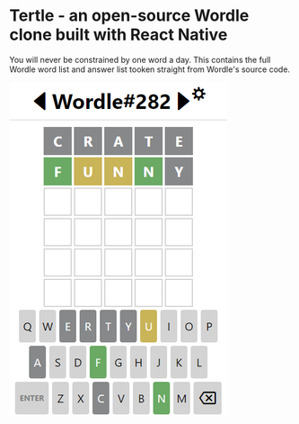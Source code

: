 # Tertle - an open-source Wordle clone built with React Native

You will never be constrained by one word a day. This contains the full Wordle word list and answer list tooken straight from Wordle's source code.

![Tertle gameplay example](assets/demo.png)
